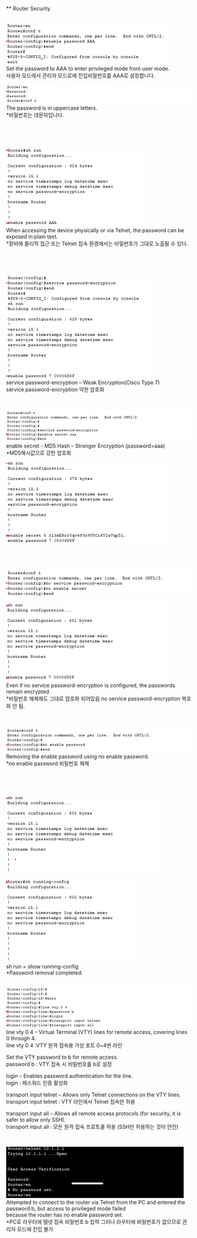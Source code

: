 ** Router Security <br>
<br>



![image break](../../Pictur/step4/passwd-1.png) <br>
Set the password to AAA to enter privileged mode from user mode.<br>
사용자 모드에서 관리자 모드로에 진입비밀번호를 AAA로 설정합니다. 

![image break](../../Pictur/step4/passwd-2.png)  <br>
The password is in uppercase letters.<br>
*비밀번호는 대문자입니다. 

<br>
<br
<br>
<br>

![image break](../../Pictur/step4/passwd-3.png) <br>
When accessing the device physically or via Telnet, the password can be exposed in plain text.<br>
*장비에 물리적 접근 또는 Telnet 접속 환경에서는 비밀번호가 그대로 노출될 수 있다.

<br>
<br>
<br>

![image break](../../Pictur/step4/passwd-4.png) <br>
service password-encryption – Weak Encryption(Cisco Type 7) <br>
service password-encryption 약한 암호화
<br>
<br>
<br>


![image break](../../Pictur/step4/passwd-5.png) <br>
enable secret - MD5 Hash – Stronger Encryption (password=aaa)<br>
*MD5해시값으로 강한 암호화 

![image break](../../Pictur/step4/passwd-6.png) <br>
<br>
<br>
<br>
<br>
![image break](../../Pictur/step4/passwd-7.png) <br>

![image break](../../Pictur/step4/passwd-8.png) <br>
Even if no service password-encryption is configured, the passwords remain encrypted.<br>
*비밀번호 해제해도 그대로 암호화 되어있음 
no service password-encryption 복호화 안 됨.
<br>
<br>
<br>
<br>
![image break](../../Pictur/step4/passwd-9.png) <br>
Removing the enable password using no enable password.<br>
*no enable password 비밀번호 해제 

<br>
<br>
<br>

![image break](../../Pictur/step4/passwd-10.png) <br>

![image break](../../Pictur/step4/passwd-11.png) <br>
sh run = show running-config<br>
*Password removal completed.
<br>
<br>

![image break](../../Pictur/step4/passwd-12.png) <br>
line vty 0 4 – Virtual Terminal (VTY) lines for remote access, covering lines 0 through 4.<br>
line vty 0 4 :VTY 원격 접속용 가상 포트 0~4번 라인<br>

Set the VTY password to b for remote access.<br>
password b : VTY 접속 시 비밀번호를 b로 설정 <br>

login – Enables password authentication for the line.<br>
login : 패스워드 인증 활성화 <br>

transport input telnet – Allows only Telnet connections on the VTY lines.<br>
transport input telnet : VTY 라인에서 Telnet 접속만 허용 <br>

transport input all – Allows all remote access protocols (for security, it is safer to allow only SSH).<br>
transport input all : 모든 원격 접속 프로토콜 허용 (SSH만 허용하는 것이 안전)

<br>

![image break](../../Pictur/step4/passwd-13.png) <br>
Attempted to connect to the router via Telnet from the PC and entered the password b, but access to privileged mode failed<br>
because the router has no enable password set.<br>
*PC로 라우터에 텔넷 접속 비밀번호 b 입력 그러나 라우터에 비밀번호가 없으므로 관리자 모드에 진입 불가 








